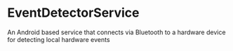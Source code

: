 # EventDetectorService
An Android based service that connects via Bluetooth to a hardware device for detecting local hardware events
